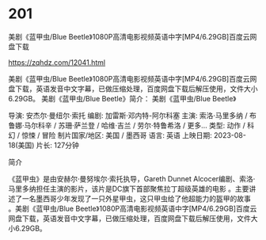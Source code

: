 # 201
美剧《蓝甲虫/Blue Beetle》1080P高清电影视频英语中字[MP4/6.29GB]百度云网盘下载

https://zqhdz.com/12041.html

美剧《蓝甲虫/Blue Beetle》1080P高清电影视频英语中字[MP4/6.29GB]百度云网盘下载，英语发音中文字幕，已做压缩处理，百度网盘下载后解压使用，文件大小6.29GB。
美剧《蓝甲虫/Blue Beetle》简介：
美剧《蓝甲虫/Blue Beetle》

导演: 安杰尔·曼纽尔·索托
编剧: 加雷斯·邓内特-阿尔科塞
主演: 索洛·马里多纳 / 布鲁娜·马尔科辛 / 苏珊·萨兰登 / 哈维·吉兰 / 劳尔·特鲁希洛 / 更多…
类型: 动作 / 科幻 / 惊悚 / 冒险
制片国家/地区: 美国 / 墨西哥
语言: 英语
上映日期: 2023-08-18(美国)
片长: 127分钟

简介

《蓝甲虫》是由安赫尔·曼努埃尔·索托执导，Gareth Dunnet Alcocer编剧、索洛·马里多纳担任主演的影片，该片是DC旗下首部聚焦拉丁超级英雄的电影 。主要讲述了一名墨西哥少年发现了一只外星甲虫，这只甲虫给了他超能力的盔甲的故事 。美剧《蓝甲虫/Blue Beetle》1080P高清电影视频英语中字[MP4/6.29GB]百度云网盘下载，英语发音中文字幕，已做压缩处理，百度网盘下载后解压使用，文件大小6.29GB。
